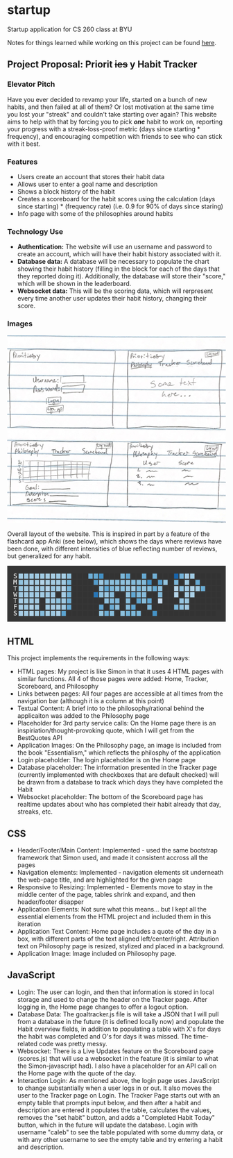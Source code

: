 # startup
Startup application for CS 260 class at BYU

Notes for things learned while working on this project can be found [here](https://github.com/calebcsjm/startup/blob/main/notes.md).


## Project Proposal: Priorit ~~ies~~ y Habit Tracker

### Elevator Pitch
Have you ever decided to revamp your life, started on a bunch of new habits, and then failed at all of them? Or lost motivation at the same time you lost your "streak" and couldn't take starting over again? This website aims to help with that by forcing you to pick _**one**_ habit to work on, reporting your progress with a streak-loss-proof metric (days since starting * frequency), and encouraging competition with friends to see who can stick with it best. 

### Features
- Users create an account that stores their habit data
- Allows user to enter a goal name and description
- Shows a block history of the habit
- Creates a scoreboard for the habit scores using the calculation (days since starting) * (frequency rate) (i.e. 0.9 for 90% of days since staring)
- Info page with some of the philosophies around habits

### Technology Use

- **Authentication:** The website will use an username and password to create an account, which will have their habit history associated with it.
- **Database data:** A database will be necessary to populate the chart showing their habit history (filling in the block for each of the days that they reported doing it). Additionally, the database will store their "score," which will be shown in the leaderboard.
- **Websocket data:** This will be the scoring data, which will rerpresent every time another user updates their habit history, changing their score. 

### Images

![Rough sketch of the website design](/images/website_sketch.png)

Overall layout of the website. This is inspired in part by a feature of the flashcard app Anki (see below), which shows the days where reviews have been done, with different intensities of blue reflecting number of reviews, but generalized for any habit. 

![Image of history from Anki](/images/anki_tracker.png)

## HTML

This project implements the requirements in the following ways:
- HTML pages: My project is like Simon in that it uses 4 HTML pages with similar functions. All 4 of those pages were added: Home, Tracker, Scoreboard, and Philosophy
- Links between pages: All four pages are accessible at all times from the navigation bar (although it is a column at this point)
- Textual Content: A brief into to the philosophy/rational behind the applicaiton was added to the Philosophy page
- Placeholder for 3rd party service calls: On the Home page there is an inspiriation/thought-provoking quote, which I will get from the BestQuotes API
- Application Images: On the Philosophy page, an image is included from the book "Essentialism," which reflects the philosphy of the application
- Login placeholder: The login placeholder is on the Home page
- Database placeholder: The information presented in the Tracker page (currently implemented with checkboxes that are default checked) will be drawn from a database to track which days they have completed the Habit
- Websocket placeholder: The bottom of the Scoreboard page has realtime updates about who has completed their habit already that day, streaks, etc.

## CSS
- Header/Footer/Main Content: Implemented - used the same bootstrap framework that Simon used, and made it consistent accross all the pages
- Navigation elements: Implemented - navigation elements sit underneath the web-page title, and are highlighted for the given page
- Responsive to Resizing: Implemented - Elements move to stay in the middle center of the page, tables shrink and expand, and then header/footer disapper
- Application Elements: Not sure what this means... but I kept all the essential elements from the HTML project and included them in this iteration
- Application Text Content: Home page includes a quote of the day in a box, with different parts of the text aligned left/center/right. Attribution text on Philosophy page is resized, stylized and placed in a background. 
- Application Image: Image included on Philosophy page. 

## JavaScript
- Login: The user can login, and then that information is stored in local storage and used to change the header on the Tracker page. After logging in, the Home page changes to offer a logout option. 
- Database Data: The goaltracker.js file is will take a JSON that I will pull from a database in the future (it is defined locally now) and populate the Habit overview fields, in addition to populating a table with X's for days the habit was completed and O's for days it was missed. The time-related code was pretty messy. 
- Websocket: There is a Live Updates feature on the Scoreboard page (scores.js) that will use a websocket in the feature (it is similar to what the Simon-javascript had). I also have a placeholder for an API call on the Home page with the quote of the day. 
- Interaction Login: As mentioned above, the login page uses JavaScript to change substantially when a user logs in or out. It also moves the user to the Tracker page on Login. The Tracker Page starts out with an empty table that prompts input below, and then after a habit and description are entered it populates the table, calculates the values, removes the "set habit" button, and adds a "Completed Habit Today" button, which in the future will update the database. Login with username "caleb" to see the table populated with some dummy data, or with any other username to see the empty table and try entering a habit and description. 
